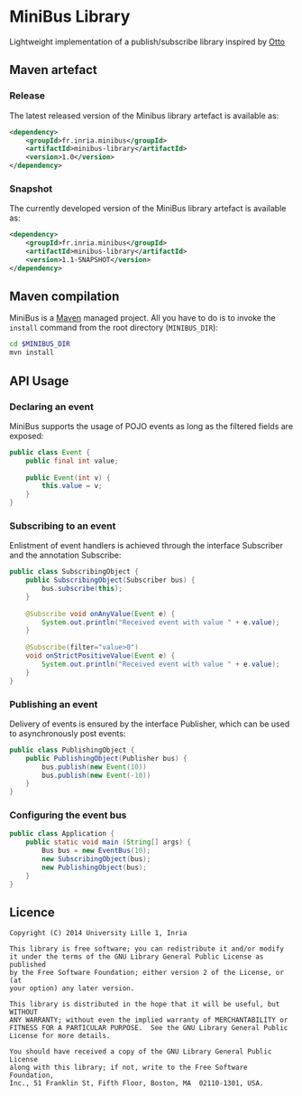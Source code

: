 # MiniBus Library

Lightweight implementation of a publish/subscribe library inspired by [Otto](http://square.github.io/otto)

## Maven artefact

### Release
The latest released version of the Minibus library artefact is available as:

``` xml
<dependency>
    <groupId>fr.inria.minibus</groupId>
    <artifactId>minibus-library</artifactId>
    <version>1.0</version>
</dependency>
```

### Snapshot
The currently developed version of the MiniBus library artefact is available as:

``` xml
<dependency>
    <groupId>fr.inria.minibus</groupId>
    <artifactId>minibus-library</artifactId>
    <version>1.1-SNAPSHOT</version>
</dependency>
```

## Maven compilation

MiniBus is a [Maven](http://maven.apache.org "Maven") managed project. All you have to do is to invoke the `install` command from the root directory (`MINIBUS_DIR`):

``` bash
cd $MINIBUS_DIR
mvn install
```


## API Usage

### Declaring an event
MiniBus supports the usage of POJO events as long as the filtered fields are exposed:
``` java
public class Event {
    public final int value;
    
    public Event(int v) {
        this.value = v;
    }
}
```

### Subscribing to an event
Enlistment of event handlers is achieved through the interface Subscriber and the annotation Subscribe:
``` java
public class SubscribingObject {
    public SubscribingObject(Subscriber bus) {
        bus.subscribe(this);
    }
  
    @Subscribe void onAnyValue(Event e) {
        System.out.println("Received event with value " + e.value);
    }
  
    @Subscribe(filter="value>0")
    void onStrictPositiveValue(Event e) {
        System.out.println("Received event with value " + e.value);
    }
}
```

### Publishing an event
Delivery of events is ensured by the interface Publisher, which can be used to asynchronously post events:
``` java
public class PublishingObject {
    public PublishingObject(Publisher bus) {
        bus.publish(new Event(10))
        bus.publish(new Event(-10))
    }
}
```

### Configuring the event bus
``` java
public class Application {
    public static void main (String[] args) {
    	Bus bus = new EventBus(10);
    	new SubscribingObject(bus);
    	new PublishingObject(bus);
    }
}
```

## Licence

    Copyright (C) 2014 University Lille 1, Inria

    This library is free software; you can redistribute it and/or modify
    it under the terms of the GNU Library General Public License as published
    by the Free Software Foundation; either version 2 of the License, or (at
    your option) any later version.

    This library is distributed in the hope that it will be useful, but WITHOUT
    ANY WARRANTY; without even the implied warranty of MERCHANTABILITY or
    FITNESS FOR A PARTICULAR PURPOSE.  See the GNU Library General Public
    License for more details.

    You should have received a copy of the GNU Library General Public License
    along with this library; if not, write to the Free Software Foundation,
    Inc., 51 Franklin St, Fifth Floor, Boston, MA  02110-1301, USA.